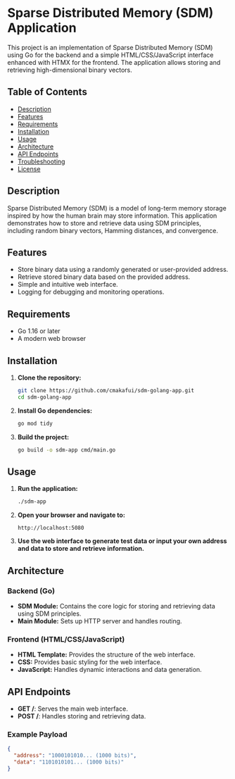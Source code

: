 # Sparse Distributed Memory (SDM) Application

This project is an implementation of Sparse Distributed Memory (SDM) using Go for the backend and a simple HTML/CSS/JavaScript interface enhanced with HTMX for the frontend. The application allows storing and retrieving high-dimensional binary vectors.

## Table of Contents

- [Description](#description)
- [Features](#features)
- [Requirements](#requirements)
- [Installation](#installation)
- [Usage](#usage)
- [Architecture](#architecture)
- [API Endpoints](#api-endpoints)
- [Troubleshooting](#troubleshooting)
- [License](#license)

## Description

Sparse Distributed Memory (SDM) is a model of long-term memory storage inspired by how the human brain may store information. This application demonstrates how to store and retrieve data using SDM principles, including random binary vectors, Hamming distances, and convergence.

## Features

- Store binary data using a randomly generated or user-provided address.
- Retrieve stored binary data based on the provided address.
- Simple and intuitive web interface.
- Logging for debugging and monitoring operations.

## Requirements

- Go 1.16 or later
- A modern web browser

## Installation

1. **Clone the repository:**

   ```sh
   git clone https://github.com/cmakafui/sdm-golang-app.git
   cd sdm-golang-app
   ```

2. **Install Go dependencies:**

   ```sh
   go mod tidy
   ```

3. **Build the project:**
   ```sh
   go build -o sdm-app cmd/main.go
   ```

## Usage

1. **Run the application:**

   ```sh
   ./sdm-app
   ```

2. **Open your browser and navigate to:**

   ```
   http://localhost:5080
   ```

3. **Use the web interface to generate test data or input your own address and data to store and retrieve information.**

## Architecture

### Backend (Go)

- **SDM Module:** Contains the core logic for storing and retrieving data using SDM principles.
- **Main Module:** Sets up HTTP server and handles routing.

### Frontend (HTML/CSS/JavaScript)

- **HTML Template:** Provides the structure of the web interface.
- **CSS:** Provides basic styling for the web interface.
- **JavaScript:** Handles dynamic interactions and data generation.

## API Endpoints

- **GET /**: Serves the main web interface.
- **POST /**: Handles storing and retrieving data.

### Example Payload

```json
{
  "address": "1000101010... (1000 bits)",
  "data": "1101010101... (1000 bits)"
}
```
